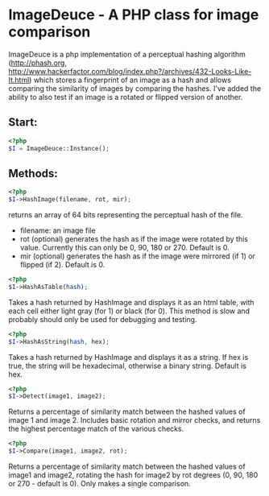 # ImageDeuce - A PHP class for image comparison

ImageDeuce is a php implementation of a perceptual hashing algorithm (http://phash.org, http://www.hackerfactor.com/blog/index.php?/archives/432-Looks-Like-It.html) 
which stores a fingerprint of an image as a hash and allows comparing the similarity of images by comparing the hashes. 
I've added the ability to also test if an image is a rotated or flipped version of another. 

## Start:

```php
<?php
$I = ImageDeuce::Instance();
```

## Methods:

```php
<?php
$I->HashImage(filename, rot, mir);
```

returns an array of 64 bits representing the perceptual hash of the file.
- filename: an image file
- rot (optional) generates the hash as if the image were rotated by this value. Currently this can only be 0, 90, 180 or 270. Default is 0.
- mir (optional) generates the hash as if the image were mirrored (if 1) or flipped (if 2). Default is 0.

```php
<?php
$I->HashAsTable(hash);
```

Takes a hash returned by HashImage and displays it as an html table, with each cell either light gray (for 1) or black (for 0). This method is slow and
probably should only be used for debugging and testing. 

```php
<?php
$I->HashAsString(hash, hex);
```

Takes a hash returned by HashImage and displays it as a string. If hex is true, the string will be hexadecimal, otherwise a binary string. Default is hex.

```php
<?php
$I->Detect(image1, image2);
```
Returns a percentage of similarity match between the hashed values of image 1 and image 2. Includes basic rotation and mirror checks, and returns the highest percentage match of the various checks.

```php
<?php
$I->Compare(image1, image2, rot);
```
Returns a percentage of similarity match between the hashed values of image1 and image2, rotating the hash for image2 by rot degrees (0, 90, 180 or 270 - default is 0). Only makes a single comparison. 

